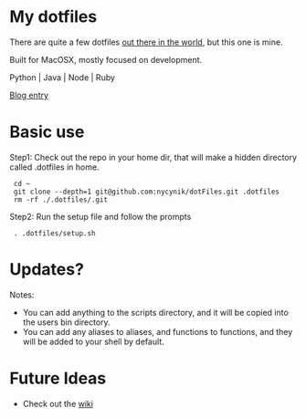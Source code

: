 # My dotfiles

There are quite a few dotfiles [out there in the world](https://dotfiles.github.io/), but this one is mine.

Built for MacOSX, mostly focused on development.

Python | Java | Node | Ruby

[Blog entry](http://mikelynchgames.com/software-development/setting-up-a-new-mac-for-development/)

# Basic use

Step1: Check out the repo in your home dir, that will make a hidden directory called .dotfiles in home.

     cd ~
     git clone --depth=1 git@github.com:nycynik/dotFiles.git .dotfiles
     rm -rf ./.dotfiles/.git
     
Step2: Run the setup file and follow the prompts

     . .dotfiles/setup.sh
     
# Updates?

Notes:
* You can add anything to the scripts directory, and it will be copied into the users bin directory.
* You can add any aliases to aliases, and functions to functions, and they will be added to your shell by default.

# Future Ideas

* Check out the [wiki](https://github.com/nycynik/dotFiles/wiki)

